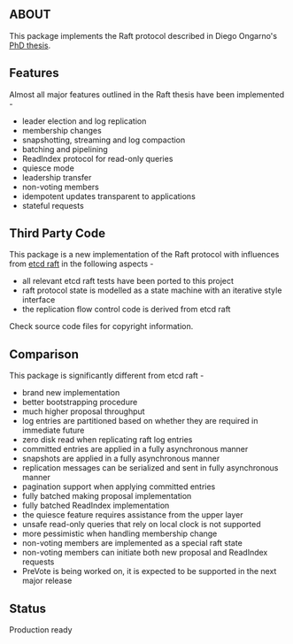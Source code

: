 ## ABOUT ##
This package implements the Raft protocol described in Diego Ongarno's [PhD thesis](https://ramcloud.stanford.edu/~ongaro/thesis.pdf). 

## Features ##
Almost all major features outlined in the Raft thesis have been implemented - 
* leader election and log replication
* membership changes
* snapshotting, streaming and log compaction
* batching and pipelining
* ReadIndex protocol for read-only queries
* quiesce mode
* leadership transfer
* non-voting members
* idempotent updates transparent to applications
* stateful requests

## Third Party Code ##
This package is a new implementation of the Raft protocol with influences from [etcd raft](https://github.com/coreos/etcd/tree/master/raft) in the following aspects - 

* all relevant etcd raft tests have been ported to this project
* raft protocol state is modelled as a state machine with an iterative style interface
* the replication flow control code is derived from etcd raft 

Check source code files for copyright information.

## Comparison ##
This package is significantly different from etcd raft - 

* brand new implementation
* better bootstrapping procedure
* much higher proposal throughput
* log entries are partitioned based on whether they are required in immediate future 
* zero disk read when replicating raft log entries
* committed entries are applied in a fully asynchronous manner
* snapshots are applied in a fully asynchronous manner
* replication messages can be serialized and sent in fully asynchronous manner
* pagination support when applying committed entries
* fully batched making proposal implementation
* fully batched ReadIndex implementation
* the quiesce feature requires assistance from the upper layer
* unsafe read-only queries that rely on local clock is not supported
* more pessimistic when handling membership change
* non-voting members are implemented as a special raft state
* non-voting members can initiate both new proposal and ReadIndex requests
* PreVote is being worked on, it is expected to be supported in the next major release

## Status ##
Production ready
